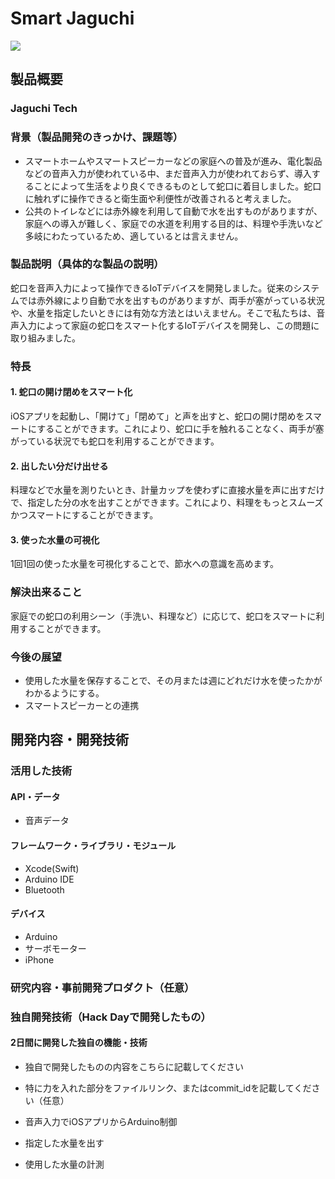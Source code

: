 # Smart Jaguchi

[![](https://raw.github.com/GabLeRoux/WebMole/master/ressources/WebMole_Youtube_Video.png)](https://www.youtube.com/channel/UC4PtjOfZTbVp9DwtJv82Lzg)

## 製品概要
### Jaguchi Tech

### 背景（製品開発のきっかけ、課題等）
- スマートホームやスマートスピーカーなどの家庭への普及が進み、電化製品などの音声入力が使われている中、まだ音声入力が使われておらず、導入することによって生活をより良くできるものとして蛇口に着目しました。蛇口に触れずに操作できると衛生面や利便性が改善されると考えました。
- 公共のトイレなどには赤外線を利用して自動で水を出すものがありますが、家庭への導入が難しく、家庭での水道を利用する目的は、料理や手洗いなど多岐にわたっているため、適しているとは言えません。

### 製品説明（具体的な製品の説明）
蛇口を音声入力によって操作できるIoTデバイスを開発しました。従来のシステムでは赤外線により自動で水を出すものがありますが、両手が塞がっている状況や、水量を指定したいときには有効な方法とはいえません。そこで私たちは、音声入力によって家庭の蛇口をスマート化するIoTデバイスを開発し、この問題に取り組みました。

### 特長

#### 1. 蛇口の開け閉めをスマート化
iOSアプリを起動し、「開けて」「閉めて」と声を出すと、蛇口の開け閉めをスマートにすることができます。これにより、蛇口に手を触れることなく、両手が塞がっている状況でも蛇口を利用することができます。

#### 2. 出したい分だけ出せる
料理などで水量を測りたいとき、計量カップを使わずに直接水量を声に出すだけで、指定した分の水を出すことができます。これにより、料理をもっとスムーズかつスマートにすることができます。

#### 3. 使った水量の可視化
1回1回の使った水量を可視化することで、節水への意識を高めます。

### 解決出来ること
家庭での蛇口の利用シーン（手洗い、料理など）に応じて、蛇口をスマートに利用することができます。


### 今後の展望
* 使用した水量を保存することで、その月または週にどれだけ水を使ったかがわかるようにする。
* スマートスピーカーとの連携

## 開発内容・開発技術
### 活用した技術
#### API・データ
* 音声データ

#### フレームワーク・ライブラリ・モジュール
* Xcode(Swift)
* Arduino IDE
* Bluetooth

#### デバイス
* Arduino
* サーボモーター
* iPhone

### 研究内容・事前開発プロダクト（任意）

### 独自開発技術（Hack Dayで開発したもの）
#### 2日間に開発した独自の機能・技術
* 独自で開発したものの内容をこちらに記載してください
* 特に力を入れた部分をファイルリンク、またはcommit_idを記載してください（任意）

* 音声入力でiOSアプリからArduino制御
* 指定した水量を出す
* 使用した水量の計測
